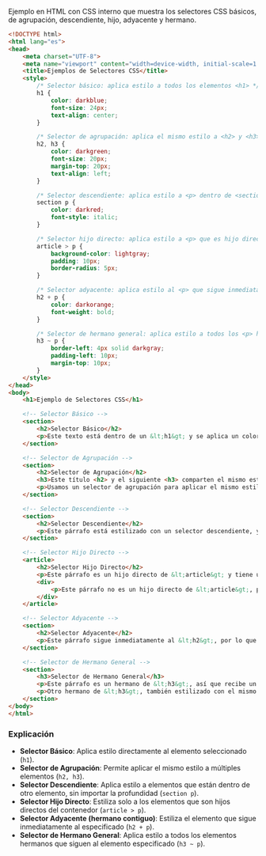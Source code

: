 Ejemplo en HTML con CSS interno que muestra los selectores CSS básicos, de agrupación, descendiente, hijo, adyacente y hermano.

```html
<!DOCTYPE html>
<html lang="es">
<head>
    <meta charset="UTF-8">
    <meta name="viewport" content="width=device-width, initial-scale=1.0">
    <title>Ejemplos de Selectores CSS</title>
    <style>
        /* Selector básico: aplica estilo a todos los elementos <h1> */
        h1 {
            color: darkblue;
            font-size: 24px;
            text-align: center;
        }

        /* Selector de agrupación: aplica el mismo estilo a <h2> y <h3> */
        h2, h3 {
            color: darkgreen;
            font-size: 20px;
            margin-top: 20px;
            text-align: left;
        }

        /* Selector descendiente: aplica estilo a <p> dentro de <section> */
        section p {
            color: darkred;
            font-style: italic;
        }

        /* Selector hijo directo: aplica estilo a <p> que es hijo directo de <article> */
        article > p {
            background-color: lightgray;
            padding: 10px;
            border-radius: 5px;
        }

        /* Selector adyacente: aplica estilo al <p> que sigue inmediatamente a un <h2> */
        h2 + p {
            color: darkorange;
            font-weight: bold;
        }

        /* Selector de hermano general: aplica estilo a todos los <p> hermanos de <h3> */
        h3 ~ p {
            border-left: 4px solid darkgray;
            padding-left: 10px;
            margin-top: 10px;
        }
    </style>
</head>
<body>
    <h1>Ejemplo de Selectores CSS</h1>

    <!-- Selector Básico -->
    <section>
        <h2>Selector Básico</h2>
        <p>Este texto está dentro de un &lt;h1&gt; y se aplica un color y tamaño específico usando un selector básico.</p>
    </section>

    <!-- Selector de Agrupación -->
    <section>
        <h2>Selector de Agrupación</h2>
        <h3>Este título <h2> y el siguiente <h3> comparten el mismo estilo.</h3>
        <p>Usamos un selector de agrupación para aplicar el mismo estilo a ambos elementos <h2> y <h3>.</p>
    </section>

    <!-- Selector Descendiente -->
    <section>
        <h2>Selector Descendiente</h2>
        <p>Este párrafo está estilizado con un selector descendiente, ya que está dentro de una &lt;section&gt;.</p>
    </section>

    <!-- Selector Hijo Directo -->
    <article>
        <h2>Selector Hijo Directo</h2>
        <p>Este párrafo es un hijo directo de &lt;article&gt; y tiene un fondo gris claro, con padding y bordes redondeados.</p>
        <div>
            <p>Este párrafo no es un hijo directo de &lt;article&gt;, por lo que el estilo no se aplica.</p>
        </div>
    </article>

    <!-- Selector Adyacente -->
    <section>
        <h2>Selector Adyacente</h2>
        <p>Este párrafo sigue inmediatamente al &lt;h2&gt;, por lo que se le aplica el estilo de color naranja y negrita.</p>
    </section>

    <!-- Selector de Hermano General -->
    <section>
        <h3>Selector de Hermano General</h3>
        <p>Este párrafo es un hermano de &lt;h3&gt;, así que recibe un borde gris y padding.</p>
        <p>Otro hermano de &lt;h3&gt;, también estilizado con el mismo borde y padding.</p>
    </section>
</body>
</html>
```

### Explicación
- **Selector Básico**: Aplica estilo directamente al elemento seleccionado (`h1`).
- **Selector de Agrupación**: Permite aplicar el mismo estilo a múltiples elementos (`h2, h3`).
- **Selector Descendiente**: Aplica estilo a elementos que están dentro de otro elemento, sin importar la profundidad (`section p`).
- **Selector Hijo Directo**: Estiliza solo a los elementos que son hijos directos del contenedor (`article > p`).
- **Selector Adyacente (hermano contiguo)**: Estiliza el elemento que sigue inmediatamente al especificado (`h2 + p`).
- **Selector de Hermano General**: Aplica estilo a todos los elementos hermanos que siguen al elemento especificado (`h3 ~ p`).


<html lang="es">
<head>
    <meta charset="UTF-8">
    <meta name="viewport" content="width=device-width, initial-scale=1.0">
    <title>Ejemplos de Selectores CSS</title>
    <style>
        /* Selector básico: aplica estilo a todos los elementos <h1> */
        h1 {
            color: darkblue;
            font-size: 24px;
            text-align: center;
        }       

        /* Selector de agrupación: aplica el mismo estilo a <h2> y <h3> */
        h2, h3 {
            color: darkgreen;
            font-size: 20px;
            margin-top: 20px;
            text-align: left;
        }

        /* Selector descendiente: aplica estilo a <p> dentro de <section> */
        section p {
            color: darkred;
            font-style: italic;
        }

        /* Selector hijo directo: aplica estilo a <p> que es hijo directo de <article> */
        article > p {
            background-color: lightgray;
            padding: 10px;
            border-radius: 5px;
            color: red;
        }

        /* Selector adyacente: aplica estilo al <p> que sigue inmediatamente a un <h2> */
        h2 + p {
            color: blue;
            font-weight: bold;
        }

        /* Selector de hermano general: aplica estilo a todos los <p> hermanos de <h3> */
        h3 ~ p {
            border: 4px solid darkgray;
            padding-left: 20px;
            margin-top: 30px;
        }
    </style>
</head>
<body>
    <h1>Ejemplo de Selectores CSS</h1>

    <!-- Selector Básico -->
    <section>
        <h2>Selector Básico</h2>
        <p>Este texto está dentro de un &lt;h1&gt; y se aplica un color y tamaño específico usando un selector básico.</p>
    </section>

    <!-- Selector de Agrupación -->
    <section>
        <h2>&lt;h2&gt; Selector de Agrupación. Este título &lt;h2&gt; y el siguiente &lt;h3&gt; comparten el mismo estilo.</h2>
        <h3>Título con &lt;h3&gt;</h3>
        <p>Usamos un selector de agrupación para aplicar el mismo estilo a ambos elementos h2 y h3.</p>
    </section>

    <!-- Selector Descendiente -->
    <section>
        <h2>Selector Descendiente</h2>
        <p>Este párrafo está estilizado con un selector descendiente, ya que está dentro de una &lt;section&gt;.</p>
    </section>

    <!-- Selector Hijo Directo -->
    <article>
        <h2>Selector Hijo Directo</h2>
        <p>Este párrafo es un hijo directo de &lt;article&gt; y tiene un fondo gris claro, con padding y bordes redondeados.</p>
        <div>
            <p>Este párrafo no es un hijo directo de &lt;article&gt;, por lo que el estilo no se aplica.</p>
        </div>
    </article>

    <!-- Selector Adyacente -->
    <section>
        <h2>Selector Adyacente</h2>
        <p>Este párrafo sigue inmediatamente al &lt;h2&gt;, por lo que se le aplica el estilo de color naranja y negrita.</p>
    </section>

    <!-- Selector de Hermano General -->
    <section>
        <h3>Selector de Hermano General</h3>
        <p>Este párrafo es un hermano de &lt;h3&gt;, así que recibe un borde gris y padding.</p>
        <p>Otro hermano de &lt;h3&gt;, también estilizado con el mismo borde y padding.</p>
    </section>
</body>
</html>
